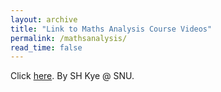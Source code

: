 ```yaml
---
layout: archive
title: "Link to Maths Analysis Course Videos"
permalink: /mathsanalysis/
read_time: false
---
```


Click [here](http://www.math.snu.ac.kr/~kye/lecture_V/). By SH Kye @ SNU.